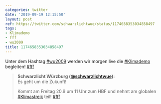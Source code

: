 ```yaml
---
categories: twitter
date: '2019-09-19 12:15:50'
layout: post
ref: https://twitter.com/schwarzlichtwue/status/1174658353034858497
tags:
- Klimademo
- fff
- wu2009
title: 1174658353034858497
---
```

Unter dem Hashtag [#wu2009](/t/wu2009) werden wir morgen live die [#Klimademo](/t/klimademo) begleiten! [#fff](/t/fff) 
> <b>Schwarzlicht Würzburg ([@schwarzlichtwue](https://twitter.com/schwarzlichtwue)):</b>  
>Es geht um die Zukunft!  
>  
>Kommt am Freitag 20.9 um 11 Uhr zum HBF und nehmt am globalen [#Klimastreik](/t/klimastreik) teil! [#fff](/t/fff)   

